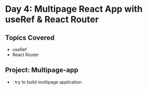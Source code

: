 # Day 4:  Multipage React App with useRef & React Router

##  Topics Covered
- useRef
- React Router



##  Project: Multipage-app 
- : try to build multipage application 